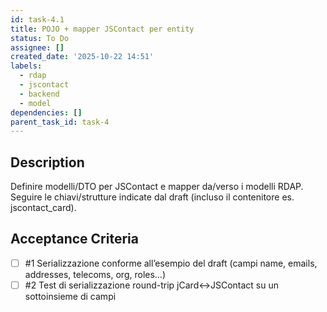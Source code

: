 ```yaml
---
id: task-4.1
title: POJO + mapper JSContact per entity
status: To Do
assignee: []
created_date: '2025-10-22 14:51'
labels:
  - rdap
  - jscontact
  - backend
  - model
dependencies: []
parent_task_id: task-4
---
```


## Description

<!-- SECTION:DESCRIPTION:BEGIN -->
Definire modelli/DTO per JSContact e mapper da/verso i modelli RDAP.
Seguire le chiavi/strutture indicate dal draft (incluso il contenitore es. jscontact_card).
<!-- SECTION:DESCRIPTION:END -->

## Acceptance Criteria
<!-- AC:BEGIN -->
- [ ] #1 Serializzazione conforme all’esempio del draft (campi name, emails, addresses, telecoms, org, roles…)
- [ ] #2 Test di serializzazione round-trip jCard↔JSContact su un sottoinsieme di campi
<!-- AC:END -->
